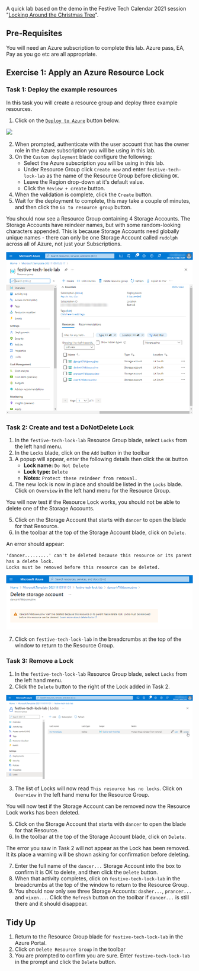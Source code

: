 A quick lab based on the demo in the Festive Tech Calendar 2021 session "[Locking Around the Christmas Tree](https://isjw.uk/ftc2021)". 

## Pre-Requisites
You will need an Azure subscription to complete this lab. Azure pass, EA, Pay as you go etc are all appropriate. 


## Exercise 1: Apply  an Azure Resource Lock

### Task 1: Deploy the example resources
In this task you will create a resource group and deploy three example resources.
1. Click on the [``Deploy to Azure``](https://portal.azure.com/#create/Microsoft.Template/uri/https%3A%2F%2Fraw.githubusercontent.com%2Fisjwuk%2Ffestive-tech-calendar-2021%2Fmain%2Fdeploy.json) button below.

[![](https://aka.ms/deploytoazurebutton)](https://portal.azure.com/#create/Microsoft.Template/uri/https%3A%2F%2Fraw.githubusercontent.com%2Fisjwuk%2Ffestive-tech-calendar-2021%2Fmain%2Fdeploy.json)

2. 	When prompted, authenticate with the user account that has the owner role in the Azure subscription you will be using in this lab.
3. On the ``Custom deployment`` blade configure the following:
    * Select the Azure subscription you will be using in this lab.
    * Under Resource Group click ``Create new`` and enter ``festive-tech-lock-lab`` as the name of the Resource Group before clicking ``OK``.
    * Leave the Region drop-down at it's default value.
    * Click the ``Review + create`` button.
4. When the validation is complete, click the ``Create`` button.
5. Wait for the deployment to complete, this may take a couple of minutes, and then click the ``Go to resource group`` button.

You should now see a Resource Group containing 4 Storage Accounts. The Storage Accounts have reindeer names, but with some random-looking characters appended. This is because Storage Accounts need globally unique names - there can only be one Storage Account called ``rudolph`` across all of Azure, not just your Subscriptions.

![New Resource Group in Azure Portal](resources/portal1.png)

### Task 2: Create and test a DoNotDelete Lock
1. In the ``festive-tech-lock-lab`` Resource Group blade, select ``Locks`` from the left hand menu.
2. In the ``Locks`` blade, click on the ``Add`` button in the toolbar
3. A popup will appear, enter the following details then click the ``OK`` button
    * **Lock name:**    ``Do Not Delete``
    * **Lock type:**    ``Delete``
    * **Notes:**        ``Protect these reindeer from removal.``
4. The new lock is now in place and should be listed in the ``Locks`` blade. Click on ``Overview`` in the left hand menu for the Resource Group.

You will now test if the Resource Lock works, you should not be able to delete one of the Storage Accounts.

5. Click on the Storage Account that starts with ``dancer`` to open the blade for that Resource.
6. In the toolbar at the top of the Storage Account blade, click on ``Delete``.

An error should appear: 
```
'dancer.........' can't be deleted because this resource or its parent has a delete lock.
Locks must be removed before this resource can be deleted.
```
![Lock protecting resources from deletion](resources/portal2.png)

7. Click on ``festive-tech-lock-lab`` in the breadcrumbs at the top of the window to return to the Resource Group.

### Task 3: Remove a Lock
1. In the ``festive-tech-lock-lab`` Resource Group blade, select ``Locks`` from the left hand menu.
2. Click the ``Delete`` button to the right of the Lock added in Task 2.

![Deleting a Lock](resources/portal3.png)

3. The list of Locks will now read ``This resource has no locks``. Click on ``Overview`` in the left hand menu for the Resource Group.

You will now test if the Storage Account can be removed now the Resource Lock works has been deleted.

5. Click on the Storage Account that starts with ``dancer`` to open the blade for that Resource.
6. In the toolbar at the top of the Storage Account blade, click on ``Delete``.

The error you saw in Task 2 will not appear as the Lock has been removed. It its place a warning will be shown asking for confirmation before deleting. 

7. Enter the full name of the ``dancer...`` Storage Account into the box to confirm it is OK to delete, and then click the ``Delete`` button.
8. When that activity completes, click on ``festive-tech-lock-lab`` in the breadcrumbs at the top of the window to return to the Resource Group.
9. You should now only see three Storage Accounts: ``dasher...``, ``prancer...`` and ``vixen...``. Click the ``Refresh`` button on the toolbar if ``dancer...`` is still there and it should disappear.

## Tidy Up
1. Return to the Resource Group blade for ``festive-tech-lock-lab`` in the Azure Portal.
2. Click on ``Delete Resource Group`` in the toolbar
3. You are prompted to confirm you are sure. Enter ``festive-tech-lock-lab`` in the prompt and click the ``Delete`` button.


